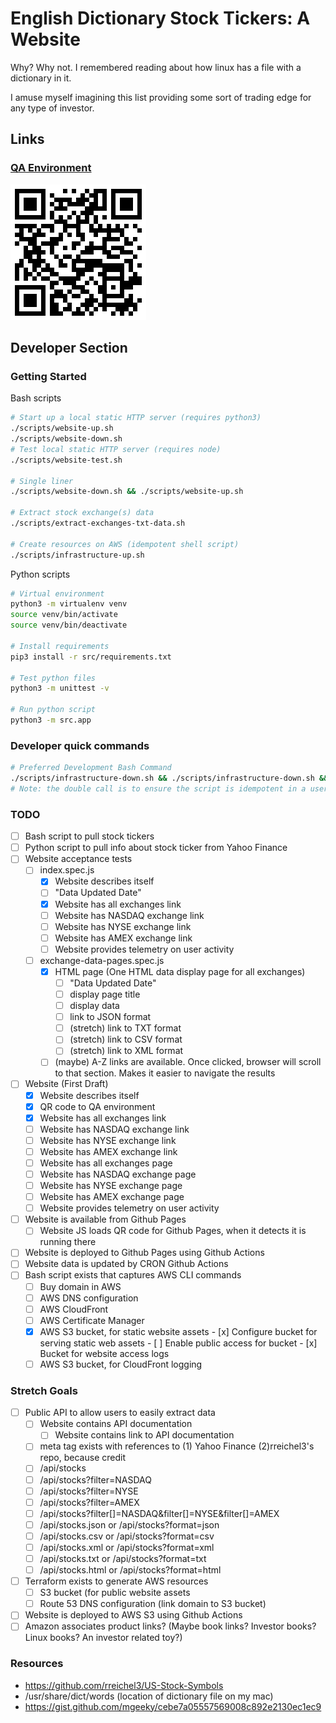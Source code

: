 # English Dictionary Stock Tickers: A Website
Why? Why not. I remembered reading about how linux has a file with a dictionary in it.

I amuse myself imagining this list providing some sort of trading edge for any type of investor.

## Links

### [QA Environment](https://aallbrig.github.io/english-dictionary-stocks/)
![QR code for QA environment](media/qa-env-qr-code.png)
## Developer Section

### Getting Started
Bash scripts
```bash
# Start up a local static HTTP server (requires python3)
./scripts/website-up.sh
./scripts/website-down.sh
# Test local static HTTP server (requires node)
./scripts/website-test.sh

# Single liner
./scripts/website-down.sh && ./scripts/website-up.sh

# Extract stock exchange(s) data
./scripts/extract-exchanges-txt-data.sh

# Create resources on AWS (idempotent shell script)
./scripts/infrastructure-up.sh
```

Python scripts
```bash
# Virtual environment
python3 -m virtualenv venv
source venv/bin/activate
source venv/bin/deactivate

# Install requirements
pip3 install -r src/requirements.txt

# Test python files
python3 -m unittest -v

# Run python script
python3 -m src.app
```
### Developer quick commands
```bash
# Preferred Development Bash Command
./scripts/infrastructure-down.sh && ./scripts/infrastructure-down.sh && ./scripts/infrastructure-up.sh && ./scripts/infrastructure-up.sh
# Note: the double call is to ensure the script is idempotent in a user friendly way
```

### TODO
- [ ] Bash script to pull stock tickers
- [ ] Python script to pull info about stock ticker from Yahoo Finance
- [ ] Website acceptance tests
    - [ ] index.spec.js
        - [x] Website describes itself
        - [ ] "Data Updated Date"
        - [x] Website has all exchanges link
        - [ ] Website has NASDAQ exchange link
        - [ ] Website has NYSE exchange link
        - [ ] Website has AMEX exchange link
        - [ ] Website provides telemetry on user activity
    - [ ] exchange-data-pages.spec.js
        - [x] HTML page (One HTML data display page for all exchanges)
            - [ ] "Data Updated Date"
            - [ ] display page title
            - [ ] display data
            - [ ] link to JSON format
            - [ ] (stretch) link to TXT format
            - [ ] (stretch) link to CSV format
            - [ ] (stretch) link to XML format
        
        - [ ] (maybe) A-Z links are available. Once clicked, browser will scroll to that section. Makes it easier to navigate the results
- [ ] Website (First Draft)
    - [x] Website describes itself
    - [x] QR code to QA environment
    - [x] Website has all exchanges link
    - [ ] Website has NASDAQ exchange link
    - [ ] Website has NYSE exchange link
    - [ ] Website has AMEX exchange link
    - [ ] Website has all exchanges page
    - [ ] Website has NASDAQ exchange page
    - [ ] Website has NYSE exchange page
    - [ ] Website has AMEX exchange page
    - [ ] Website provides telemetry on user activity
- [ ] Website is available from Github Pages
    - [ ] Website JS loads QR code for Github Pages, when it detects it is running there
- [ ] Website is deployed to Github Pages using Github Actions
- [ ] Website data is updated by CRON Github Actions
- [ ] Bash script exists that captures AWS CLI commands
    - [ ] Buy domain in AWS
    - [ ] AWS DNS configuration
    - [ ] AWS CloudFront
    - [ ] AWS Certificate Manager
    - [x] AWS S3 bucket, for static website assets
          - [x] Configure bucket for serving static web assets
          - [ ] Enable public access for bucket
          - [x] Bucket for website access logs
    - [ ] AWS S3 bucket, for CloudFront logging

### Stretch Goals
- [ ] Public API to allow users to easily extract data
    - [ ] Website contains API documentation
        - [ ] Website contains link to API documentation
    - [ ] meta tag exists with references to (1) Yahoo Finance (2)rreichel3's repo, because credit
    - [ ] /api/stocks
    - [ ] /api/stocks?filter=NASDAQ
    - [ ] /api/stocks?filter=NYSE
    - [ ] /api/stocks?filter=AMEX
    - [ ] /api/stocks?filter[]=NASDAQ&filter[]=NYSE&filter[]=AMEX
    - [ ] /api/stocks.json or /api/stocks?format=json
    - [ ] /api/stocks.csv or /api/stocks?format=csv
    - [ ] /api/stocks.xml or /api/stocks?format=xml
    - [ ] /api/stocks.txt or /api/stocks?format=txt
    - [ ] /api/stocks.html or /api/stocks?format=html
- [ ] Terraform exists to generate AWS resources
    - [ ] S3 bucket (for public website assets
    - [ ] Route 53 DNS configuration (link domain to S3 bucket)
- [ ] Website is deployed to AWS S3 using Github Actions
- [ ] Amazon associates product links? (Maybe book links? Investor books? Linux books? An investor related toy?)

### Resources
- https://github.com/rreichel3/US-Stock-Symbols
- /usr/share/dict/words (location of dictionary file on my mac)
- https://gist.github.com/mgeeky/cebe7a05557569008c892e2130ec1ec9
